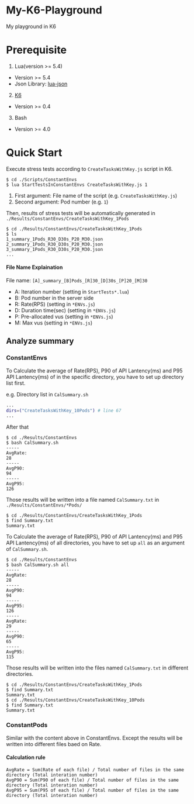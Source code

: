# My-K6-Playground

My playground in K6

# Prerequisite

1. Lua(version >= 5.4)
  - Version >= 5.4
  - Json Library: [ lua-json ](https://luarocks.org/modules/neoxic/lua-json)

2. [ K6 ](https://github.com/grafana/k6)
  - Version >= 0.4

3. Bash
  - Version >= 4.0

# Quick Start

Execute stress tests according to `CreateTasksWithKey.js` script in K6.

```console
$ cd ./Scripts/ConstantEnvs
$ lua StartTestsInConstantEnvs CreateTasksWithKey.js 1
```

1. First argument: File name of the script (e.g. `CreateTasksWithKey.js`)
2. Second argument: Pod number (e.g. `1`)

Then, results of stress tests will be automatically generated in `./Results/ConstantEnvs/CreateTasksWithKey_1Pods`

```console
$ cd ./Results/ConstantEnvs/CreateTasksWithKey_1Pods
$ ls
1_summary_1Pods_R30_D30s_P20_M30.json
2_summary_1Pods_R30_D30s_P20_M30.json
3_summary_1Pods_R30_D30s_P20_M30.json
...
```

#### File Name Explaination

File name: `[A]_summary_[B]Pods_[R]30_[D]30s_[P]20_[M]30`

- A: Iteration number (setting in `StartTests*.lua`)
- B: Pod number in the server side
- R: Rate(RPS) (setting in `*ENVs.js`)
- D: Duration time(sec) (setting in `*ENVs.js`)
- P: Pre-allocated vus (setting in `*ENVs.js`)
- M: Max vus (setting in `*ENVs.js`)

## Analyze summary

### ConstantEnvs

To Calculate the average of Rate(RPS), P90 of API Lantency(ms) and P95 API Lantency(ms) of in the specific directory, you have to set up directory list first. 

e.g. Directory list in `CalSummary.sh`
```bash
...
dirs=("CreateTasksWithKey_10Pods") # line 67
...
```

After that

```console
$ cd ./Results/ConstantEnvs
$ bash CalSummary.sh
-----
AvgRate:
28
-----
AvgP90:
94
-----
AvgP95:
126
```

Those results will be written into a file named `CalSummary.txt` in `./Results/ConstantEnvs/*Pods/`

```console
$ cd ./Results/ConstantEnvs/CreateTasksWithKey_1Pods
$ find Summary.txt
Summary.txt
```

To Calculate the average of Rate(RPS), P90 of API Lantency(ms) and P95 API Lantency(ms) of all directories, you have to set up `all` as an argument of `CalSummary.sh`.

```console
$ cd ./Results/ConstantEnvs
$ bash CalSummary.sh all
-----
AvgRate:
28
-----
AvgP90:
94
-----
AvgP95:
126
-----
AvgRate:
29
-----
AvgP90:
65
-----
AvgP95:
115
```

Those results will be written into the files named `CalSummary.txt` in different directories.

```console
$ cd ./Results/ConstantEnvs/CreateTasksWithKey_1Pods
$ find Summary.txt
Summary.txt
$ cd ./Results/ConstantEnvs/CreateTasksWithKey_10Pods
$ find Summary.txt
Summary.txt
```

### ConstantPods

Similar with the content above in ConstantEnvs. Except the results will be written into different files baed on Rate.  

#### Calculation rule

```
AvgRate = Sum(Rate of each file) / Total number of files in the same directory (Total interation number)
AvgP90 = Sum(P90 of each file) / Total number of files in the same directory (Total interation number)
AvgP95 = Sum(P95 of each file) / Total number of files in the same directory (Total interation number)
```

